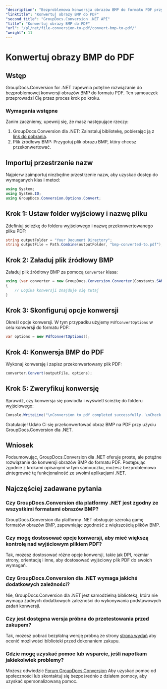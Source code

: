 ```yaml
---
"description": "Bezproblemowa konwersja obrazów BMP do formatu PDF przy użyciu GroupDocs.Conversion dla .NET. Opcje dostosowywania zapewniające optymalny wynik."
"linktitle": "Konwertuj obrazy BMP do PDF"
"second_title": "GroupDocs.Conversion .NET API"
"title": "Konwertuj obrazy BMP do PDF"
"url": "/pl/net/file-conversion-to-pdf/convert-bmp-to-pdf/"
"weight": 11
---
```


# Konwertuj obrazy BMP do PDF

## Wstęp
GroupDocs.Conversion for .NET zapewnia potężne rozwiązanie do bezproblemowej konwersji obrazów BMP do formatu PDF. Ten samouczek przeprowadzi Cię przez proces krok po kroku.
### Wymagania wstępne
Zanim zaczniemy, upewnij się, że masz następujące rzeczy:
1. GroupDocs.Conversion dla .NET: Zainstaluj bibliotekę, pobierając ją z [link do pobrania](https://releases.groupdocs.com/conversion/net/).
2. Plik źródłowy BMP: Przygotuj plik obrazu BMP, który chcesz przekonwertować.

## Importuj przestrzenie nazw
Najpierw zaimportuj niezbędne przestrzenie nazw, aby uzyskać dostęp do wymaganych klas i metod:
```csharp
using System;
using System.IO;
using GroupDocs.Conversion.Options.Convert;
```
## Krok 1: Ustaw folder wyjściowy i nazwę pliku
Zdefiniuj ścieżkę do folderu wyjściowego i nazwę przekonwertowanego pliku PDF:
```csharp
string outputFolder = "Your Document Directory";
string outputFile = Path.Combine(outputFolder, "bmp-converted-to.pdf");
```
## Krok 2: Załaduj plik źródłowy BMP
Załaduj plik źródłowy BMP za pomocą `Converter` klasa:
```csharp
using (var converter = new GroupDocs.Conversion.Converter(Constants.SAMPLE_BMP))
{
    // Logika konwersji znajduje się tutaj
}
```
## Krok 3: Skonfiguruj opcje konwersji
Określ opcje konwersji. W tym przypadku użyjemy `PdfConvertOptions` w celu konwersji do formatu PDF:
```csharp
var options = new PdfConvertOptions();
```
## Krok 4: Konwersja BMP do PDF
Wykonaj konwersję i zapisz przekonwertowany plik PDF:
```csharp
converter.Convert(outputFile, options);
```
## Krok 5: Zweryfikuj konwersję
Sprawdź, czy konwersja się powiodła i wyświetl ścieżkę do folderu wyjściowego:
```csharp
Console.WriteLine("\nConversion to pdf completed successfully. \nCheck output in {0}", outputFolder);
```
Gratulacje! Udało Ci się przekonwertować obraz BMP na PDF przy użyciu GroupDocs.Conversion dla .NET.

## Wniosek
Podsumowując, GroupDocs.Conversion dla .NET oferuje proste, ale potężne rozwiązanie do konwersji obrazów BMP do formatu PDF. Postępując zgodnie z krokami opisanymi w tym samouczku, możesz bezproblemowo zintegrować tę funkcjonalność ze swoimi aplikacjami .NET.
## Najczęściej zadawane pytania
### Czy GroupDocs.Conversion dla platformy .NET jest zgodny ze wszystkimi formatami obrazów BMP?
GroupDocs.Conversion dla platformy .NET obsługuje szeroką gamę formatów obrazów BMP, zapewniając zgodność z większością plików BMP.
### Czy mogę dostosować opcje konwersji, aby mieć większą kontrolę nad wyjściowym plikiem PDF?
Tak, możesz dostosować różne opcje konwersji, takie jak DPI, rozmiar strony, orientację i inne, aby dostosować wyjściowy plik PDF do swoich wymagań.
### Czy GroupDocs.Conversion dla .NET wymaga jakichś dodatkowych zależności?
Nie, GroupDocs.Conversion dla .NET jest samodzielną biblioteką, która nie wymaga żadnych dodatkowych zależności do wykonywania podstawowych zadań konwersji.
### Czy jest dostępna wersja próbna do przetestowania przed zakupem?
Tak, możesz pobrać bezpłatną wersję próbną ze strony [strona wydań](https://releases.groupdocs.com/) aby ocenić możliwości biblioteki przed dokonaniem zakupu.
### Gdzie mogę uzyskać pomoc lub wsparcie, jeśli napotkam jakiekolwiek problemy?
Możesz odwiedzić [Forum GroupDocs.Conversion](https://forum.groupdocs.com/c/conversion/11) Aby uzyskać pomoc od społeczności lub skontaktuj się bezpośrednio z działem pomocy, aby uzyskać spersonalizowaną pomoc.